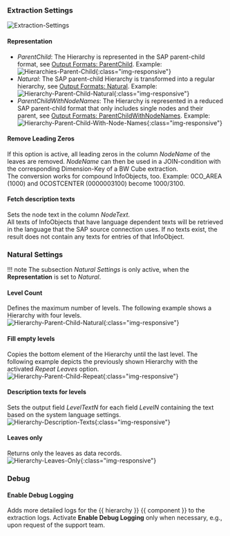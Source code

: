 

### Extraction Settings

![Extraction-Settings](../../assets/images/documentation/components/hierarchy/extraction-settings.png)

<!--- --8<-- [start:representation]-->

#### Representation

- *ParentChild*: The Hierarchy is represented in the SAP parent-child format, see [Output Formats: ParentChild](site:documentation/hierarchy/output-format/#parentchild-format). Example:<br>
![Hierarchies-Parent-Child](../../assets/images/documentation/components/hierarchy/Hierarchy-Table-Output-Result.png){:class="img-responsive"}
- *Natural*: The SAP parent-child Hierarchy is transformed into a regular hierarchy, see [Output Formats: Natural](site:documentation/hierarchy/output-format/#natural-format). Example:<br>
![Hierarchy-Parent-Child-Natural](../../assets/images/documentation/components/hierarchy/Hierarchy-Parent-Child-Natural.png){:class="img-responsive"}
- *ParentChildWithNodeNames*: The Hierarchy is represented in a reduced SAP parent-child format that only includes single nodes and their parent, see [Output Formats: ParentChildWithNodeNames](site:documentation/hierarchy/output-format/#parentchildwithnodenames-format). Example:<br>
![Hierarchy-Parent-Child-With-Node-Names](../../assets/images/documentation/components/hierarchy/Hierarchy-ParentChildWithNodes.png){:class="img-responsive"}

<!--- --8<-- [end:representation]-->

#### Remove Leading Zeros

If this option is active, all leading zeros in the column *NodeName* of the leaves are removed.
*NodeName* can then be used in a JOIN-condition with the corresponding Dimension-Key of a BW Cube extraction.<br>
The conversion works for compound InfoObjects, too. 
Example: 0CO_AREA (1000) and 0COSTCENTER (0000003100) become 1000/3100.

#### Fetch description texts

Sets the node text in the column *NodeText*. <br>
All texts of InfoObjects that have language dependent texts will be retrieved in the language that the SAP source connection uses. 
If no texts exist, the result does not contain any texts for entries of that InfoObject.

### Natural Settings

<!--- --8<-- [start:natural]-->

!!! note
	The subsection *Natural Settings* is only active, when the **Representation** is set to *Natural*.

#### Level Count
Defines the maximum number of levels. The following example shows a Hierarchy with four levels. <br>
![Hierarchy-Parent-Child-Natural](../../assets/images/documentation/components/hierarchy/Hierarchy-Parent-Child-Natural.png){:class="img-responsive"}

#### Fill empty levels
Copies the bottom element of the Hierarchy until the last level.
The following example depicts the previously shown Hierarchy with the activated *Repeat Leaves* option.<br>
![Hierarchy-Parent-Child-Repeat](../../assets/images/documentation/components/hierarchy/Hierarchy-Parent-Child-Repeat.png){:class="img-responsive"}

#### Description texts for levels
Sets the output field *LevelTextN* for each field *LevelN* containing the text based on the system language settings.<br>
![Hierarchy-Description-Texts](../../assets/images/documentation/components/hierarchy/Hierarchy-description-texts.png){:class="img-responsive"}

####  Leaves only
Returns only the leaves as data records.<br>
![Hierarchy-Leaves-Only](../../assets/images/documentation/components/hierarchy/Hierarchy-leaves-only.png){:class="img-responsive"}

<!--- --8<-- [end:natural]-->

### Debug

#### Enable Debug Logging
Adds more detailed logs for the {{ hierarchy }} {{ component }} to the extraction logs. 
Activate **Enable Debug Logging** only when necessary, e.g., upon request of the support team.
